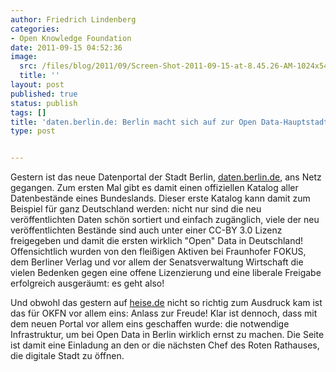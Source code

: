 ```yaml
---
author: Friedrich Lindenberg
categories:
- Open Knowledge Foundation
date: 2011-09-15 04:52:36
image:
  src: /files/blog/2011/09/Screen-Shot-2011-09-15-at-8.45.26-AM-1024x544.png
  title: ''
layout: post
published: true
status: publish
tags: []
title: 'daten.berlin.de: Berlin macht sich auf zur Open Data-Hauptstadt'
type: post


---
```


Gestern ist das neue Datenportal der Stadt Berlin, [daten.berlin.de](http://daten.berlin.de/), ans Netz gegangen. Zum ersten Mal gibt es damit einen offiziellen Katalog aller Datenbestände eines Bundeslands. Dieser erste Katalog kann damit zum Beispiel für ganz Deutschland werden: nicht nur sind die neu veröffentlichten Daten schön sortiert und einfach zugänglich, viele der neu veröffentlichten Bestände sind auch unter einer CC-BY 3.0 Lizenz freigegeben und damit die ersten wirklich "Open" Data in Deutschland! Offensichtlich wurden von den fleißigen Aktiven bei Fraunhofer FOKUS, dem Berliner Verlag und vor allem der Senatsverwaltung Wirtschaft die vielen Bedenken gegen eine offene Lizenzierung und eine liberale Freigabe erfolgreich ausgeräumt: es geht also!

Und obwohl das gestern auf [heise.de](http://www.heise.de/newsticker/meldung/Open-Data-Portal-Berlin-eroeffnet-1342810.html) nicht so richtig zum Ausdruck kam ist das für OKFN vor allem eins: Anlass zur Freude! Klar ist dennoch, dass mit dem neuen Portal vor allem eins geschaffen wurde: die notwendige Infrastruktur, um bei Open Data in Berlin wirklich ernst zu machen. Die Seite ist damit eine Einladung an den or die nächsten Chef des Roten Rathauses, die digitale Stadt zu öffnen.